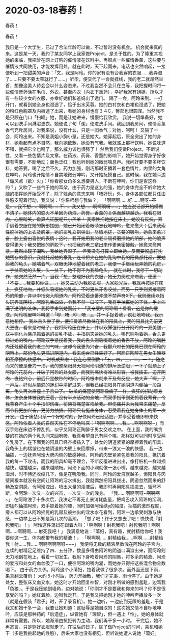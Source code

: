 # 2020-03-18春药！



春药！



春药！


我已是一个大学生，已过了合法年龄可以做，不过暂时没有机会。 机会就来真的来。这是某一天，我约了某女同学上我家做Project，是关于性的。为了隆重其视她的来临，我把曾在网上订购的催情液在饮料中。再燃点一些催情香薰，这些要与催情液共同使用，才能发挥用处。就在此时，天下起雨来，电话也突然响起，一接便听到一把甜美的声音：「文，我是阿玲。你的家有没有合我穿的衣服......我弄湿了......只要不要太窄就行了......」听毕，便交代了一会就挂线，我的老二就昂然举首，想像这美人待会会以什幺姿态来。不过我当然不会只在白等，我把握时间将一些催情膏药涂在毛巾、外衣、甚至内衣（内衣下重药），幸好我家有姐姐，所以才有一些较少女的衣服，亦幸好她们和爸妈出了远门。  隔了一会，阿玲来到。一打开门，就看到她全身也湿途了，恰于出水芙蓉。她的白衬衣和白裙也湿透了，把她的粉红色胸罩及内裤透了出来，看她的身材也有３４C，臀部也很圆浑。当然我不是只顾在门口「扫瞄」她，而是让她进来，慢慢给我欣赏。  我说一切準备好，她可以到洗手间淋浴更衣。她便说了句「谢」便进洗手间。我回到我房间，催情香薰香气充斥房间，对我来说，没有什幺，只是一团香气；对她，呵呵！  又隔了一会，阿玲出来。不知是我姐小胸小趸，还是她大。她穿起后，原全突出了她的身材，她看起有点不自然，我向她致歉，她没有气我。我就递上那杯饮料，她说味道不错，就把它全也喝了，那幺威力该也很强了！  然后我们便做Project，不断说性，又看一些色情片及文章。在药液、药膏、香薰的影响下，她开始觉得身子好像很有需要，不断地动；面色泛红；我也听到她的微弱喘息声。我问好要不要多杯饮料，她答要。喝了之后不久，药力加强，刚巧那时正播着一套色情片，内里的女角在呻吟，阿玲也开始情不自禁地微弱呻吟，又开始抚摸自己。这时候，我在她耳边「煽风点（欲）火」：「你看那女角多幺想要男人，不断在呻吟，你们是否这样的？」又吹了一些气于她的耳朵，由于药力是这幺的强，她的身体完全不听命她大脑的指挥她开始受不了，除了残余的意志来叫「唔好玩」外，身体各部位都只任由性慾支配着行动，我又说：「你系唔想与我做？」  「啊啊啊……好……啊呀~~~不是……我不想……啊啊啊……不……我又想……啊啊啊呀……」她连说话都开始模糊不清了。她体内的慾火不单因为药液、药膏、香薰的关係而越烧越劲。我看在眼内，心里暗笑，盘算点征服呢只小羔羊！  我索性把她按在床上，她没有反抗，双手隔着衣服在她的胸部搓圆，她已开始闭着眼睛忘我地呻吟，愈来愈大；后来我索性脱掉她的上衣及胸罩，她的豪乳立刻弹出，尽情地搓，贪婪的吸吻，她愈来愈兴奋，脸上露出喜悦的表情；这时，我开始用我的老二隔裤磨擦她的阴部，她的浪声变得更大；我又把她的裤脱下，也把我的老二拿出来作更亲密接触，她愈来愈肉紧，竟然出现了潮吹，我给她弄湿了。  但我没有打算立即给她，反而要彻底打沈她残存的意识，我就托起她的豪乳，连带把夹在她的乳沟中我的阳具都托起，要她舔我的龟头，她喘着气，双眼无神地望着我的老二，我便一手继续玩弄她的乳房，一手扯着她的头髮，头一扯下，她不得不为我舔龟头。  就在此时，我停下一切动作，她突然茫然一片。当我「想」整理好我的衣服，她无力爬过来吻我，便道：「不要......我要和你做......」她又主动为我脱衣服，大家脱光后，我就再按她在床上，疯狂地吻。并低头吸啜她的乳尖，不时更以牙齿咬扯，而另一只手则紧接着阿玲的阴部，并以中指突入阴道内，阿玲受着连番沖激不禁声符X下。我则继续以指头玩弄其阴核，阿玲乳香四溢，令我不禁一口咬下，我将手抽离她的下体，手上沾满了透明的液体，我将手拿到她面前：  「我亲爱的阿玲啊！看看，这是你的爱液。阿玲嘴里呻吟叫道：「咿…唔…咿…唔…」。并一手捉着我，疯狂地吻我。我示意她稍停。  我以舌头尝了尝，便把爱液尽数抹在我的阳具上，我的阳具比先前更大更直，看来是时候了。我将阿玲压在床上，并以双脚强行分开阿玲的一双美腿，双手则化为鹰爪抓着她的豪乳不放，手指则夹紧她的乳头，嘴巴则吻着她，舌头更伸进她的嘴内。阿玲双手紧揽着我，我的舌头则吸啜着她的香舌不放，阿玲的嘴腔内还残留着我的老二的气味，这却令我更为兴奋，我那八吋长的阳具已顶在阿玲的阴唇上，部份龟头更插进阴道内，看来炮台已经装好了。阿玲正陶醉在男女生殖器相互摩擦的快感中。  时机成熟啦！我在心里倒数：「五，四，三，二，一！」随之而来的便是奋力一顶，我的整条阳具无视阿玲阴道的排斥及逆阻，一下子就顶上了阿玲的花蕊内，并破了阿玲的处女膜，而我则痛快得难以形容。被我插击、迫开阴肉、直钻穴心，前后只是数秒的时间，阿玲根本就来不及有反应，她大声「啊」了一声后，好似从情慾的迷幻中清醒过来，但我已经把阳具在她阴道内倒抽一段距离，龟头再次直撞上子宫口了。  破瓜的痛楚使阿玲像疯了一样，疯狂的扭动着身体，怎奈身体被我的压着，没有半点活动的余地，而双手指甲则死抓着我背脊，令我背脊产生十个手指印伤痕，彷彿将痛楚宣洩给我。但伤痛并未为我带来痛楚，反而令我更加兴奋，更努力抽插。阿玲只有挺直身体，忍受着我在她身体上的第一次开发。  由于痛楚只系一个好短时刻，好快阿玲已经适应，并享受着随即带来快感。阿玲依着人类的自然天性在不停地叫床：「啊啊啊啊……我……啊啊啊呀~~~」而双手则在床边不停乱抓，似乎又阿玲正陶醉于男女交欢之中。  在上面，我的嘴贪婪的在她的两个乳头间来回吮吸，我真希望自己有两个嘴，那样就可以同时享受两个乳房了。在下面我的阳具已经齐根插入了，处女的阴道紧紧的摩擦着我的阳具，我龟头上的褶皱也在她阴道的内壁上来回摩擦，带来一浪又一浪的快感。  我一边抽插，一边抚弄阿玲大脾内侧的敏感神经，阿玲的肉壁紧紧包着我的阳具，抵抗着我的每一下攻击，而我的阳具却毫不理会，不断反覆进进出出，像打桩机一样越插越快，越插越深，越来越顺畅。阿玲下面的小洞就像一张小嘴，越来越烫，越来越湿滑，时不恃还收缩几下，像是在吮吸我。同时，阿玲的爱液就越多，但阳具与肉壁间根本就没有空间让阿玲的淫水排出，我就偶然把阳具拔出，阴道忽然而来的舒畅及空洞感，令阿玲洩出，喷出大量的淫液后，我即时再用阳具插进去，循环不断，令阿玲一次又一次的兴奋，一次又一次的洩身。  「我……啊啊啊呀~~~啊啊啊~~~」  在阿玲洩了十多次后，我决定不再无止景消耗能量，把鸡巴攻入阿玲的淫洞，即猛烈抽插阿玲，双手抓着她的腰，同时加强阿玲绣y的幅度，抽插的激烈程度，旁人都可以从阿玲摇晃的乳房及被抽出的淫水水花看到，阿玲一边承受刺激与快感，一边攀上已不知是第几次的高潮。  「想了吧！终于又想去了吧！快快说『射死我吧』！」  阿玲这件蕩妇在跟着大叫：「啊啊啊！射死我吧！射死我吧！啊啊啊……啊啊啊……射死我吧！」  我满意地说：「蕩妇，真有趣，就射精给你吧！我要你这一生，体内都带有我的精液！」  「啊啊啊……射精给我……啊啊……射精给我！射……我……啊啊啊啊啊呀~~~」  我便将无数的精液尽数洩在阿玲的子宫内，连续的射精足足维持了四、五分钟，数量多得由阿玲的阴道口满溢出来，而阿玲则无力地倒在地上，看着一切发生。我躬下身吻着阿玲的阴唇，将多余的精液、阿玲的爱液和处女的血丝吸了一口，便往阿玲的嘴内灌，而她亦只得把这些混合物全数喝下。  由于药力关係，阿玲这个小蕩妇，拉着我做了很多次。而外面还是下雨，果真翻云覆雨！  大约５小时后，药力开始散，我们才完事，雨也停了。由于她是处女，整张床又血又水。她这时才开始回复神智，对刚才所做的感到羞耻，边骂我「色狼」。于是我压她到墙角，边对她说：「你刚才不是要我和你来的吗？你不是很享受的吗？」她红着脸，边叫我走开。于是我又把她刚才她的呻吟声播放多一次（就是在假装「君子」时，开了录音机）。她一边听，一边庛到无限的羞耻，于是我又和她干多一会，我要让她知道：这耻辱是她自取的！这次她又情不自标地呻吟，应该是那种药的「后遗症」，纵管她有「理智」，但一遇上「性」，她的身体就非常有需要。所以，她渐渐由抗拒转为主动，我们再干多一小时。  干完后，她不再怨言，只是穿好衣服就走了。在往后的日子，除了做Project的时间，乘机和她干（多是我挑起她的性慾），后来大家也没有相见，但听说她遭人说她「蕩妇」


